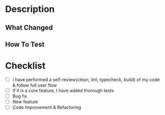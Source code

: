 # Description
<!--
What? 👀
Why? 🧸

Please include a summary of the changes and 
the related issue. Please also include relevant 
motivation and context.

Screenshots (optional, more required)
-->

## What Changed
<!--
How? ⚗️

List any dependencies that was required to change.
-->

## How To Test
<!--
How Reproduce? 🔬
How To Test? 🔐
Describe steps how to test old and new behaviour.
-->

# Checklist
- [ ] I have performed a self-review(clean, lint, typecheck, build) of my code & follow full user flow
- [ ] If it is a core feature, I have added thorough tests
- [ ] Bug fix
- [ ] New feature
- [ ] Code Improvement & Refactoring